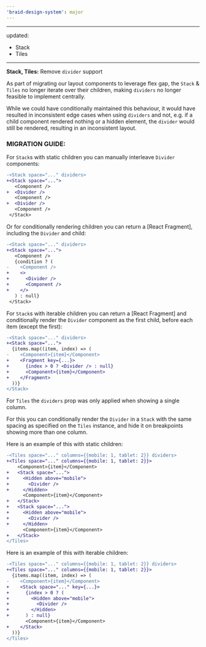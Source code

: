 ```yaml
---
'braid-design-system': major
---
```


---
updated:
  - Stack
  - Tiles
---

**Stack, Tiles:** Remove `divider` support

As part of migrating our layout components to leverage flex gap, the `Stack` & `Tiles` no longer iterate over their children, making `dividers` no longer feasible to implement centrally.

While we could have conditionally maintained this behaviour, it would have resulted in inconsistent edge cases when using `dividers` and not, e.g. if a child component rendered nothing or a hidden element, the `divider` would still be rendered, resulting in an inconsistent layout.

### MIGRATION GUIDE:
For `Stack`s with static children you can manually interleave `Divider` components:
```diff
-<Stack space="..." dividers>
+<Stack space="...">
   <Component />
+  <Divider />
   <Component />
+  <Divider />
   <Component />
 </Stack>
```

Or for conditionally rendering children you can return a [React Fragment], including the `Divider` and child:
```diff
-<Stack space="..." dividers>
+<Stack space="...">
   <Component />
   {condition ? (
-    <Component />
+    <>
+      <Divider />
+      <Component />
+    </>
   ) : null}
 </Stack>
```

For `Stack`s with iterable children you can return a [React Fragment] and conditionally render the `Divider` component as the first child, before each item (except the first):
```diff
-<Stack space="..." dividers>
+<Stack space="...">
  {items.map((item, index) => (
-    <Component>{item}</Component>
+    <Fragment key={...}>
+      {index > 0 ? <Divider /> : null}
+      <Component>{item}</Component>
+    </Fragment>
  ))}
</Stack>
```

For `Tiles` the `dividers` prop was only applied when showing a single column.

For this you can conditionally render the `Divider` in a `Stack` with the same spacing as specified on the `Tiles` instance, and hide it on breakpoints showing more than one column.

Here is an example of this with static children:

```diff
-<Tiles space="..." columns={{mobile: 1, tablet: 2}} dividers>
+<Tiles space="..." columns={{mobile: 1, tablet: 2}}>
    <Component>{item}</Component>
+   <Stack space="...">
+     <Hidden above="mobile">
+       <Divider />
+     </Hidden>
      <Component>{item}</Component>
+   </Stack>
+   <Stack space="...">
+     <Hidden above="mobile">
+       <Divider />
+     </Hidden>
      <Component>{item}</Component>
+   </Stack>
</Tiles>
```

Here is an example of this with iterable children:

```diff
-<Tiles space="..." columns={{mobile: 1, tablet: 2}} dividers>
+<Tiles space="..." columns={{mobile: 1, tablet: 2}}>
  {items.map((item, index) => (
-    <Component>{item}</Component>
+    <Stack space="..." key={...}>
+      {index > 0 ? (
+        <Hidden above="mobile">
+          <Divider />
+        </Hidden>
+      ) : null}
       <Component>{item}</Component>
+    </Stack>
  ))}
</Tiles>
```
